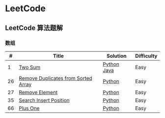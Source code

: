 LeetCode
========

## LeetCode 算法题解

### 数组
| # | Title | Solution | Difficulty |
|---| ----- | -------- | ---------- |
|1  | [Two Sum](https://leetcode.com/problems/two-sum/) | [Python](python/array/twoSumSolution.py) [Java](java/src/array/TwoSumSolution.java) | Easy |
|26 | [Remove Duplicates from Sorted Array](https://leetcode.com/problems/remove-duplicates-from-sorted-array/) | [Python](python/array/RemoveDuplicatesSolution.py) | Easy |
|27 | [Remove Element](https://leetcode.com/problems/remove-element/submissions/) | [Python](python/array/RemoveElementSolution.py) | Easy |
|35 | [Search Insert Position](https://leetcode.com/problems/search-insert-position/) | [Python](python/array/SearchInsertPositionSolution.py) | Easy |
|66 | [Plus One](https://leetcode.com/problems/plus-one/) | [Python](python/array/PlusOneSolution.py) | Easy |
